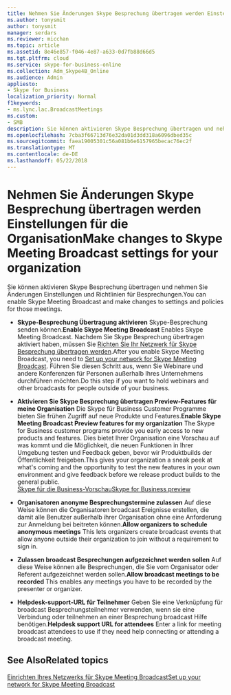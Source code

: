 ```yaml
---
title: Nehmen Sie Änderungen Skype Besprechung übertragen werden Einstellungen für die Organisation
ms.author: tonysmit
author: tonysmit
manager: serdars
ms.reviewer: micchan
ms.topic: article
ms.assetid: 8e46e857-f046-4e87-a633-0d7fb88d66d5
ms.tgt.pltfrm: cloud
ms.service: skype-for-business-online
ms.collection: Adm_Skype4B_Online
ms.audience: Admin
appliesto:
- Skype for Business
localization_priority: Normal
f1keywords:
- ms.lync.lac.BroadcastMeetings
ms.custom:
- SMB
description: Sie können aktivieren Skype Besprechung übertragen und nehmen Sie Änderungen Einstellungen und Richtlinien für Besprechungen.
ms.openlocfilehash: 7cba3f66713d76e32da01d3dd318a6096dbed35c
ms.sourcegitcommit: faea19005301c56a081b6e6157965becac76ec2f
ms.translationtype: MT
ms.contentlocale: de-DE
ms.lasthandoff: 05/22/2018
---
```

# <a name="make-changes-to-skype-meeting-broadcast-settings-for-your-organization"></a><span data-ttu-id="ee9d2-103">Nehmen Sie Änderungen Skype Besprechung übertragen werden Einstellungen für die Organisation</span><span class="sxs-lookup"><span data-stu-id="ee9d2-103">Make changes to Skype Meeting Broadcast settings for your organization</span></span>

<span data-ttu-id="ee9d2-104">Sie können aktivieren Skype Besprechung übertragen und nehmen Sie Änderungen Einstellungen und Richtlinien für Besprechungen.</span><span class="sxs-lookup"><span data-stu-id="ee9d2-104">You can enable Skype Meeting Broadcast and make changes to settings and policies for those meetings.</span></span>
  
- <span data-ttu-id="ee9d2-105">**Skype-Besprechung Übertragung aktivieren** Skype-Besprechung senden können.</span><span class="sxs-lookup"><span data-stu-id="ee9d2-105">**Enable Skype Meeting Broadcast** Enables Skype Meeting Broadcast.</span></span> <span data-ttu-id="ee9d2-106">Nachdem Sie Skype Besprechung übertragen aktiviert haben, müssen Sie [Richten Sie Ihr Netzwerk für Skype Besprechung übertragen werden](set-up-your-network-for-skype-meeting-broadcast.md).</span><span class="sxs-lookup"><span data-stu-id="ee9d2-106">After you enable Skype Meeting Broadcast, you need to [Set up your network for Skype Meeting Broadcast](set-up-your-network-for-skype-meeting-broadcast.md).</span></span> <span data-ttu-id="ee9d2-107">Führen Sie diesen Schritt aus, wenn Sie Webinare und andere Konferenzen für Personen außerhalb Ihres Unternehmens durchführen möchten.</span><span class="sxs-lookup"><span data-stu-id="ee9d2-107">Do this step if you want to hold webinars and other broadcasts for people outside of your business.</span></span> 
    
- <span data-ttu-id="ee9d2-108">**Aktivieren Sie Skype Besprechung übertragen Preview-Features für meine Organisation** Die Skype für Business Customer Programme bieten Sie frühen Zugriff auf neue Produkte und Features.</span><span class="sxs-lookup"><span data-stu-id="ee9d2-108">**Enable Skype Meeting Broadcast Preview features for my organization** The Skype for Business customer programs provide you early access to new products and features.</span></span> <span data-ttu-id="ee9d2-109">Dies bietet Ihrer Organisation eine Vorschau auf was kommt und die Möglichkeit, die neuen Funktionen in Ihrer Umgebung testen und Feedback geben, bevor wir Produktbuilds der Öffentlichkeit freigeben.</span><span class="sxs-lookup"><span data-stu-id="ee9d2-109">This gives your organization a sneak peek at what's coming and the opportunity to test the new features in your own environment and give feedback before we release product builds to the general public.</span></span><br/>[<span data-ttu-id="ee9d2-110">Skype für die Business-Vorschau</span><span class="sxs-lookup"><span data-stu-id="ee9d2-110">Skype for Business preview</span></span>](https://www.skypepreview.com/)
    
- <span data-ttu-id="ee9d2-111">**Organisatoren anonyme Besprechungstermine zulassen** Auf diese Weise können die Organisatoren broadcast Ereignisse erstellen, die damit alle Benutzer außerhalb ihrer Organisation ohne eine Anforderung zur Anmeldung bei beitreten können.</span><span class="sxs-lookup"><span data-stu-id="ee9d2-111">**Allow organizers to schedule anonymous meetings** This lets organizers create broadcast events that allow anyone outside their organization to join without a requirement to sign in.</span></span>
    
- <span data-ttu-id="ee9d2-112">**Zulassen broadcast Besprechungen aufgezeichnet werden sollen** Auf diese Weise können alle Besprechungen, die Sie vom Organisator oder Referent aufgezeichnet werden sollen.</span><span class="sxs-lookup"><span data-stu-id="ee9d2-112">**Allow broadcast meetings to be recorded** This enables any meetings you have to be recorded by the presenter or organizer.</span></span>
    
- <span data-ttu-id="ee9d2-113">**Helpdesk-support-URL für Teilnehmer** Geben Sie eine Verknüpfung für broadcast Besprechungsteilnehmer verwenden, wenn sie eine Verbindung oder teilnehmen an einer Besprechung broadcast Hilfe benötigen.</span><span class="sxs-lookup"><span data-stu-id="ee9d2-113">**Helpdesk support URL for attendees** Enter a link for meeting broadcast attendees to use if they need help connecting or attending a broadcast meeting.</span></span>
    
## <a name="related-topics"></a><span data-ttu-id="ee9d2-114">See Also</span><span class="sxs-lookup"><span data-stu-id="ee9d2-114">Related topics</span></span>

[<span data-ttu-id="ee9d2-115">Einrichten Ihres Netzwerks für Skype Meeting Broadcast</span><span class="sxs-lookup"><span data-stu-id="ee9d2-115">Set up your network for Skype Meeting Broadcast</span></span>](set-up-your-network-for-skype-meeting-broadcast.md)

  
 
